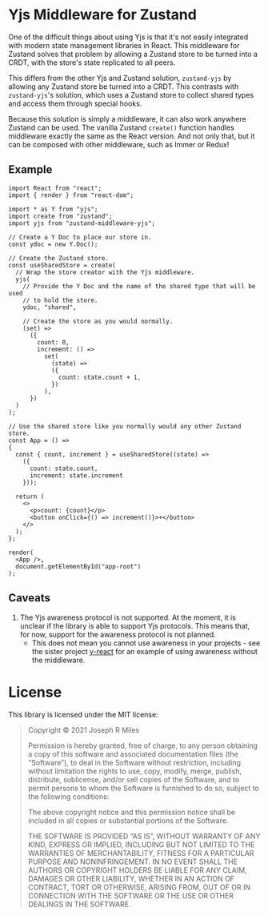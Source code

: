 # Yjs Middleware for Zustand

One of the difficult things about using Yjs is that it's not easily integrated
with modern state management libraries in React. This middleware for Zustand
solves that problem by allowing a Zustand store to be turned into a CRDT, with
the store's state replicated to all peers.

This differs from the other Yjs and Zustand solution, `zustand-yjs` by allowing
any Zustand store be turned into a CRDT. This contrasts with `zustand-yjs`'s
solution, which uses a Zustand store to collect shared types and access them
through special hooks.

Because this solution is simply a middleware, it can also work anywhere Zustand
can be used. The vanilla Zustand `create()` function handles middleware exactly
the same as the React version. And not only that, but it can be composed with
other middleware, such as Immer or Redux!

## Example

```tsx
import React from "react";
import { render } from "react-dom";

import * as Y from "yjs";
import create from "zustand";
import yjs from "zustand-middleware-yjs";

// Create a Y Doc to place our store in.
const ydoc = new Y.Doc();

// Create the Zustand store.
const useSharedStore = create(
  // Wrap the store creator with the Yjs middleware.
  yjs(
    // Provide the Y Doc and the name of the shared type that will be used
    // to hold the store.
    ydoc, "shared",
          
    // Create the store as you would normally.
    (set) =>
      ({
        count: 0,
        increment: () =>
          set(
            (state) =>
            ({
              count: state.count + 1,
            })
          ),
      })
  )
);

// Use the shared store like you normally would any other Zustand store.
const App = () =>
{
  const { count, increment } = useSharedStore((state) =>
    ({
      count: state.count,
      increment: state.increment
    }));

  return (
    <>
      <p>count: {count}</p>
      <button onClick={() => increment()}>+</button>
    </>
  );
};

render(
  <App />,
  document.getElementById("app-root")
);
```

## Caveats

 1. The Yjs awareness protocol is not supported. At the moment, it is unclear
    if the library is able to support Yjs protocols. This means that, for now,
    support for the awareness protocol is not planned.
      * This does not mean you cannot use awareness in your projects - see the
        sister project [y-react](https://github.com/joebobmiles/y-react) for an example of using
        awareness without the middleware.

# License

This library is licensed under the MIT license:

> Copyright © 2021 Joseph R Miles
> 
> Permission is hereby granted, free of charge, to any person obtaining a copy
> of this software and associated documentation files (the “Software”), to deal 
> in the Software without restriction, including without limitation the rights
> to use, copy, modify, merge, publish, distribute, sublicense, and/or sell
> copies of the Software, and to permit persons to whom the Software is 
> furnished to do so, subject to the following conditions:
> 
> The above copyright notice and this permission notice shall be included in all
> copies or substantial portions of the Software.
> 
> THE SOFTWARE IS PROVIDED “AS IS”, WITHOUT WARRANTY OF ANY KIND, EXPRESS OR
> IMPLIED, INCLUDING BUT NOT LIMITED TO THE WARRANTIES OF MERCHANTABILITY,
> FITNESS FOR A PARTICULAR PURPOSE AND NONINFRINGEMENT. IN NO EVENT SHALL THE
> AUTHORS OR COPYRIGHT HOLDERS BE LIABLE FOR ANY CLAIM, DAMAGES OR OTHER
> LIABILITY, WHETHER IN AN ACTION OF CONTRACT, TORT OR OTHERWISE, ARISING FROM,
> OUT OF OR IN CONNECTION WITH THE SOFTWARE OR THE USE OR OTHER DEALINGS IN THE
> SOFTWARE. 
